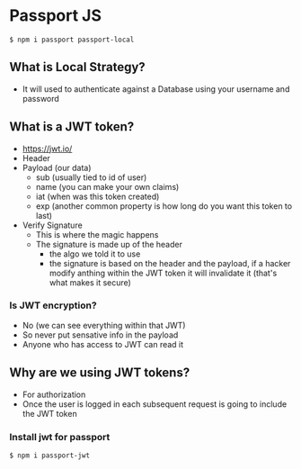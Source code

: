 # Passport JS
`$ npm i passport passport-local`

## What is Local Strategy?
* It will used to authenticate against a Database using your username and password

## What is a JWT token?
* https://jwt.io/
* Header
* Payload (our data)
  - sub (usually tied to id of user)
  - name (you can make your own claims)
  - iat (when was this token created)
  - exp (another common property is how long do you want this token to last)
* Verify Signature
  - This is where the magic happens
   + The signature is made up of the header
     - the algo we told it to use
     - the signature is based on the header and the payload, if a hacker modify anthing within the JWT token it will invalidate it (that's what makes it secure)

### Is JWT encryption?
* No (we can see everything within that JWT)
* So never put sensative info in the payload
* Anyone who has access to JWT can read it

## Why are we using JWT tokens?
* For authorization
* Once the user is logged in each subsequent request is going to include the JWT token

### Install jwt for passport
`$ npm i passport-jwt`
